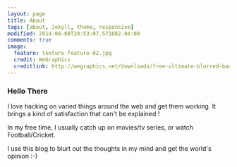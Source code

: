 ```yaml
---
layout: page
title: About
tags: [about, Jekyll, theme, responsive]
modified: 2014-08-08T20:53:07.573882-04:00
comments: true
image:
  feature: texture-feature-02.jpg
  credit: WeGraphics
  creditlink: http://wegraphics.net/downloads/free-ultimate-blurred-background-pack/
---
```


### Hello There

I love hacking on varied things around the web and get them working. It brings a kind of satisfaction that can't be explained ! 

In my free time, I usually catch up on movies/tv series, or watch Football/Cricket. 

I use this blog to blurt out the thoughts in my mind and get the world's opinion :-)

